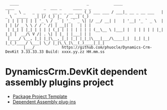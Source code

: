 ﻿```text
  ____                              _           ____                  ____             _  ___ _     ____ _ _
 |  _ \ _   _ _ __   __ _ _ __ ___ (_) ___ ___ / ___|_ __ _ __ ___   |  _ \  _____   _| |/ (_) |_  / ___| (_)
 | | | | | | | '_ \ / _` | '_ ` _ \| |/ __/ __| |   | '__| '_ ` _ \  | | | |/ _ \ \ / / ' /| | __|| |   | | |
 | |_| | |_| | | | | (_| | | | | | | | (__\__ \ |___| |  | | | | | |_| |_| |  __/\ V /| . \| | |_ | |___| | |
 |____/ \__, |_| |_|\__,_|_| |_| |_|_|\___|___/\____|_|  |_| |_| |_(_)____/ \___| \_/ |_|\_\_|\__(_)____|_|_|
        |___/            https://github.com/phuocle/Dynamics-Crm-DevKit 3.33.33.33 Build: xxxx.yy.zz HH.mm.ss

```

# DynamicsCrm.DevKit dependent assembly plugins project

* [Package Project Template](https://github.com/phuocle/Dynamics-Crm-DevKit/wiki/Package-Project-Template)
* [Dependent Assembly plug-ins](https://learn.microsoft.com/en-us/power-apps/developer/data-platform/dependent-assembly-plugins)
